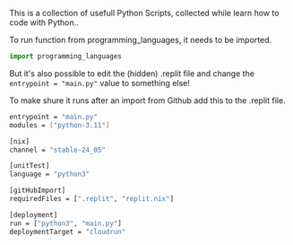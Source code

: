 This is a collection of usefull Python Scripts, collected while learn how to code with Python..


To run function from programming_languages, it needs to be imported.

```python
import programming_languages
```

But it's also possible to edit the (hidden) .replit file and change the ```entrypoint = "main.py"``` value to something else!

To make shure it runs after an import from Github add this to the .replit file.
```bash
entrypoint = "main.py"
modules = ["python-3.11"]

[nix]
channel = "stable-24_05"

[unitTest]
language = "python3"

[gitHubImport]
requiredFiles = [".replit", "replit.nix"]

[deployment]
run = ["python3", "main.py"]
deploymentTarget = "cloudrun"
```